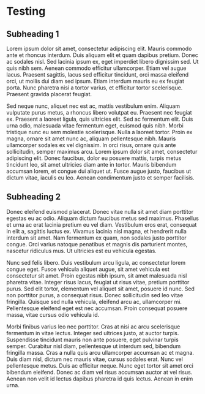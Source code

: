 # Testing

## Subheading 1

Lorem ipsum dolor sit amet, consectetur adipiscing elit. Mauris commodo ante et rhoncus interdum. Duis aliquam elit et quam dapibus pretium. Donec ac sodales nisl. Sed lacinia ipsum ex, eget imperdiet libero dignissim sed. Ut quis nibh sem. Aenean commodo efficitur ullamcorper. Etiam vel augue lacus. Praesent sagittis, lacus sed efficitur tincidunt, orci massa eleifend orci, ut mollis dui diam sed ipsum. Etiam interdum mauris eu ex feugiat porta. Nunc pharetra nisi a tortor varius, et efficitur tortor scelerisque. Praesent gravida placerat feugiat.

Sed neque nunc, aliquet nec est ac, mattis vestibulum enim. Aliquam vulputate purus metus, a rhoncus libero volutpat eu. Praesent nec feugiat ex. Praesent a laoreet ligula, quis ultricies elit. Sed ac fermentum elit. Duis urna odio, malesuada vitae fermentum eget, euismod quis nibh. Morbi tristique nunc eu sem molestie scelerisque. Nulla a laoreet tortor. Proin ex magna, ornare sit amet nunc ac, aliquam pellentesque nibh. Mauris ullamcorper sodales ex vel dignissim. In orci risus, ornare quis ante sollicitudin, semper maximus arcu. Lorem ipsum dolor sit amet, consectetur adipiscing elit. Donec faucibus, dolor eu posuere mattis, turpis metus tincidunt leo, sit amet ultricies diam ante in tortor. Mauris bibendum accumsan lorem, et congue dui aliquet ut. Fusce augue justo, faucibus ut dictum vitae, iaculis eu leo. Aenean condimentum justo et semper facilisis.

## Subheading 2

Donec eleifend euismod placerat. Donec vitae nulla sit amet diam porttitor egestas eu ac odio. Aliquam dictum faucibus metus sed maximus. Phasellus et urna ac erat lacinia pretium eu vel diam. Vestibulum eros erat, consequat in elit a, sagittis luctus ex. Vivamus lacinia nisl magna, et hendrerit nulla interdum sit amet. Nam fermentum ex quam, non sodales justo porttitor congue. Orci varius natoque penatibus et magnis dis parturient montes, nascetur ridiculus mus. Ut ultricies est eu vehicula egestas.

Nunc sed felis libero. Duis vestibulum arcu ligula, ac consectetur lorem congue eget. Fusce vehicula aliquet augue, sit amet vehicula est consectetur sit amet. Proin egestas nibh ipsum, sit amet malesuada nisl pharetra vitae. Integer risus lacus, feugiat ut risus vitae, pretium porttitor purus. Sed elit tortor, elementum vel aliquet sit amet, posuere id nunc. Sed non porttitor purus, a consequat risus. Donec sollicitudin sed leo vitae fringilla. Quisque sed nulla vehicula, eleifend arcu ac, ullamcorper mi. Pellentesque eleifend eget est nec accumsan. Proin consequat posuere massa, vitae cursus odio vehicula id.

Morbi finibus varius leo nec porttitor. Cras at nisi ac arcu scelerisque fermentum in vitae lectus. Integer sed ultrices justo, at auctor turpis. Suspendisse tincidunt mauris non ante posuere, eget pulvinar turpis semper. Curabitur nisl diam, pellentesque ut interdum sed, bibendum fringilla massa. Cras a nulla quis arcu ullamcorper accumsan ac et magna. Duis diam nisl, dictum nec mauris vitae, cursus sodales erat. Nunc vel pellentesque metus. Duis ac efficitur neque. Nunc eget tortor sit amet orci bibendum eleifend. Donec ac diam vel risus accumsan auctor at vel risus. Aenean non velit id lectus dapibus pharetra id quis lectus. Aenean in enim urna.
